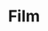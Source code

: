 ---
title: Film
path: /film
category: 
    - Film
hashtags:
    - filmcommunity
    - back2thebase
    - filmforever
    - filmphotography
    - filmisnotdead
    - filmisalive
    - explorewithfilm
    - shootmorefilm
    - filmshooters
    - analogphotography
    - analogphoto
    - staybrokeshootfilm
    - buyfilmnotmegapixels
    - sharefilm
---